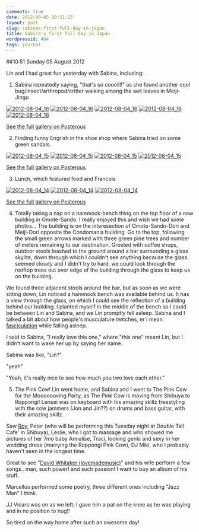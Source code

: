 ```yaml
---
comments: true
date: 2012-08-05 10:51:23
layout: post
slug: sabinas-first-full-day-in-japan
title: Sabina's first full day in Japan
wordpressid: 464
tags: journal
---
```


##10:51 Sunday 05 August 2012

Lin and I had great fun yesterday with Sabina, including:

 

1) Sabina repeatedly saying, "that's so cooolll!" as she found another cool bug/insect/arthropod/critter walking among the wet leaves in Meiji-Jingu

 

[![2012-08-04_16](http://getfile2.posterous.com/getfile/files.posterous.com/temp-2012-08-04/ojmlCrpltJyAqAAFyatHutBIemFyyHAoyBpEGiAblwzGjBvbFappDfezqDHn/2012-08-04_16.34.15.jpg.scaled500.jpg)](http://getfile3.posterous.com/getfile/files.posterous.com/temp-2012-08-04/ojmlCrpltJyAqAAFyatHutBIemFyyHAoyBpEGiAblwzGjBvbFappDfezqDHn/2012-08-04_16.34.15.jpg.scaled1000.jpg) [![2012-08-04_16](http://getfile7.posterous.com/getfile/files.posterous.com/temp-2012-08-04/meFpjlzxcaEkIJmDsisxECvdykDHwqubFuyJdCczdHzoFeimuzsCpvlDsrvl/2012-08-04_16.34.21.jpg.scaled500.jpg)](http://getfile8.posterous.com/getfile/files.posterous.com/temp-2012-08-04/meFpjlzxcaEkIJmDsisxECvdykDHwqubFuyJdCczdHzoFeimuzsCpvlDsrvl/2012-08-04_16.34.21.jpg.scaled1000.jpg) [![2012-08-04_16](http://getfile1.posterous.com/getfile/files.posterous.com/temp-2012-08-04/amnwiGGgrzzemyevzqJDcandybsDbouydtEtrclahcleecIItjpditapomkx/2012-08-04_16.29.14.jpg.scaled500.jpg)](http://getfile5.posterous.com/getfile/files.posterous.com/temp-2012-08-04/amnwiGGgrzzemyevzqJDcandybsDbouydtEtrclahcleecIItjpditapomkx/2012-08-04_16.29.14.jpg.scaled1000.jpg) [![2012-08-04_16](http://getfile2.posterous.com/getfile/files.posterous.com/temp-2012-08-04/BJvxEDhFjBnzIfIyAsotIpoklIHfnunDAAxdhaFzcEubnkvHFCwAtCxxJIuE/2012-08-04_16.29.10.jpg.scaled500.jpg)](http://getfile7.posterous.com/getfile/files.posterous.com/temp-2012-08-04/BJvxEDhFjBnzIfIyAsotIpoklIHfnunDAAxdhaFzcEubnkvHFCwAtCxxJIuE/2012-08-04_16.29.10.jpg.scaled1000.jpg) [![2012-08-04_16](http://getfile7.posterous.com/getfile/files.posterous.com/temp-2012-08-04/fsCjbJjIdtHijGdqGEsaaxrEdrHFxlFmFFqtmInpiHvmgzaihcyerECadIty/2012-08-04_16.29.22.jpg.scaled500.jpg)](http://getfile8.posterous.com/getfile/files.posterous.com/temp-2012-08-04/fsCjbJjIdtHijGdqGEsaaxrEdrHFxlFmFFqtmInpiHvmgzaihcyerECadIty/2012-08-04_16.29.22.jpg.scaled1000.jpg)

[See the full gallery on Posterous](http://stream.robnugen.com/151148644)

2) Finding funny Engrish in the shoe shop where Sabina tried on some green sandals.

 

[![2012-08-04_15](http://getfile6.posterous.com/getfile/files.posterous.com/temp-2012-08-04/HHvskvBBwCoJfngjdzpnpGgvsqalqlBsHlzqjpFaBoxkfwfdszoeAjjbaxjH/2012-08-04_15.11.50.jpg.scaled500.jpg)](http://getfile0.posterous.com/getfile/files.posterous.com/temp-2012-08-04/HHvskvBBwCoJfngjdzpnpGgvsqalqlBsHlzqjpFaBoxkfwfdszoeAjjbaxjH/2012-08-04_15.11.50.jpg.scaled1000.jpg) [![2012-08-04_15](http://getfile0.posterous.com/getfile/files.posterous.com/temp-2012-08-04/tDwjeJFJEJkqvJaoAcccpJstApppefqjrAodBcyCiEEyAEkbpzjapzmtIHhB/2012-08-04_15.04.04.jpg.scaled500.jpg)](http://getfile2.posterous.com/getfile/files.posterous.com/temp-2012-08-04/tDwjeJFJEJkqvJaoAcccpJstApppefqjrAodBcyCiEEyAEkbpzjapzmtIHhB/2012-08-04_15.04.04.jpg.scaled1000.jpg) [![2012-08-04_15](http://getfile8.posterous.com/getfile/files.posterous.com/temp-2012-08-04/ywIgfyGzfFruCldDqlAbvvpBxcdxzEEsrufEaawAJhGAyImahHnEcglcFrtv/2012-08-04_15.11.06.jpg.scaled500.jpg)](http://getfile1.posterous.com/getfile/files.posterous.com/temp-2012-08-04/ywIgfyGzfFruCldDqlAbvvpBxcdxzEEsrufEaawAJhGAyImahHnEcglcFrtv/2012-08-04_15.11.06.jpg.scaled1000.jpg) [![2012-08-04_15](http://getfile1.posterous.com/getfile/files.posterous.com/temp-2012-08-04/ChezIHqIjwICEmpwgItjbanJAIpHdHkpqkCzgiotIhDqaIzJyHmDICJCcJzr/2012-08-04_15.09.52.jpg.scaled500.jpg)](http://getfile5.posterous.com/getfile/files.posterous.com/temp-2012-08-04/ChezIHqIjwICEmpwgItjbanJAIpHdHkpqkCzgiotIhDqaIzJyHmDICJCcJzr/2012-08-04_15.09.52.jpg.scaled1000.jpg)

[See the full gallery on Posterous](http://stream.robnugen.com/151148644)

3) Lunch, which featured food and Francois

 

[![2012-08-04_14](http://getfile2.posterous.com/getfile/files.posterous.com/temp-2012-08-04/GhoGJkBIBwwwvjscjIBhqBvCtAAJjvDcDmtvedBdeuCgFcqtDpImtdefsAfC/2012-08-04_14.13.13.jpg.scaled500.jpg)](http://getfile4.posterous.com/getfile/files.posterous.com/temp-2012-08-04/GhoGJkBIBwwwvjscjIBhqBvCtAAJjvDcDmtvedBdeuCgFcqtDpImtdefsAfC/2012-08-04_14.13.13.jpg.scaled1000.jpg) [![2012-08-04_14](http://getfile4.posterous.com/getfile/files.posterous.com/temp-2012-08-04/tnEesAgwteyorAjjzfGmxunrleeAnyIxkosBbqeBdnjJIpdJiCzellyBsGwh/2012-08-04_14.11.18.jpg.scaled500.jpg)](http://getfile2.posterous.com/getfile/files.posterous.com/temp-2012-08-04/tnEesAgwteyorAjjzfGmxunrleeAnyIxkosBbqeBdnjJIpdJiCzellyBsGwh/2012-08-04_14.11.18.jpg.scaled1000.jpg) [![2012-08-04_14](http://getfile1.posterous.com/getfile/files.posterous.com/temp-2012-08-04/pCyJnhftaoDfyuFCJItjnwkddIvooEkyuqfuwHIfGjwrEixygxcCcnoBFJnb/2012-08-04_14.11.51.jpg.scaled500.jpg)](http://getfile3.posterous.com/getfile/files.posterous.com/temp-2012-08-04/pCyJnhftaoDfyuFCJItjnwkddIvooEkyuqfuwHIfGjwrEixygxcCcnoBFJnb/2012-08-04_14.11.51.jpg.scaled1000.jpg)

[See the full gallery on Posterous](http://stream.robnugen.com/151148644)

 

4) Totally taking a nap on a hammock-bench thing on the top floor of a new building in Omote-Sando.  I really enjoyed this and wish we had some photos... The building is on the interesection of Omote-Sando-Dori and Meiji-Dori opposite the Condomania building.  Go to the top, following the small green arrows marked with three green pine trees and number of meters remaining to our destination.  Greeted with coffee shops, outdoor stools leashed to the ground around a bar surrounding a glass skylite, down through which I couldn't see anything because the glass seemed cloudy and I didn't try to hard, we could look through the rooftop trees out over edge of the building through the glass to keep us on the building.

 

We found three adjacent stools around the bar, but as soon as we were sitting down, Lin noticed a hammock bench was available behind us.  It has a view through the glass, on which I could see the reflection of a building behind our building.  I planted myself in the middle of the bench so I could be between Lin and Sabina, and we Lin promptly fell asleep.  Sabina and I talked a bit about how people's musculature twitches, er I mean [fasciculation](http://en.wikipedia.org/wiki/Fasciculation) while falling asleep.

 

I said to Sabina, "I really love this one," where "this one" meant Lin, but I didn't want to wake her up by saying her name.

 

Sabina was like, "Lin?"

 

"yeah"

 

"Yeah, it's really nice to see how much you two love each other."

 

5) The Pink Cow!  Lin went home, and Sabina and I went to The Pink Cow for the Mooooooving Party, as The Pink Cow is moving from Shibuya to Roppongi!  Lensei was on keyboard with his amazing skillz freestyling with the cow jammers (Jon and Jin??) on drums and bass guitar, with their amazing skillz.

 

Saw [Roy](http://www.fudworks.daportfolio.com/), Peter (who will be performing this Tuesday night at Double Tall Cafe' in Shibuya), Leslie, who I got to massage and who showed me pictures of her 7mo baby Annalise, Traci, looking genki and sexy in her wedding dress (marrying the Roppongi Pink Cow), DJ Miki, who I probably haven't seen in the longest time.

 

Great to see "[David Whitaker (lovemademusic)](http://www.youtube.com/watch?v=T1A8yAfR0ww)" and his wife perform a few songs..  man, such power! and such passion! I want to buy an album of his stuff.

 

Marcellus performed some poetry, three different ones including "Jazz Man" I think.

 

JJ Vicars was on as we left; I gave him a pat on the knee as he was playing and in no position to hug!!

 

So tired on the way home after such an awesome day!

 

 
